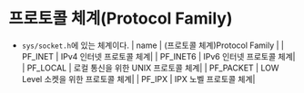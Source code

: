 # 프로토콜 체계(Protocol Family)
* `sys/socket.h`에 있는 체계이다.
| name | (프로토콜 체계)Protocol Family |
| PF_INET | IPv4 인터넷 프로토콜 체계|
| PF_INET6 | IPv6 인터넷 프로토콜 체계|
| PF_LOCAL | 로컬 통신을 위한 UNIX 프로토콜 체계|
| PF_PACKET | LOW Level 소켓을 위한 프로토콜 체계|
| PF_IPX | IPX 노벨 프로토콜 체계|

